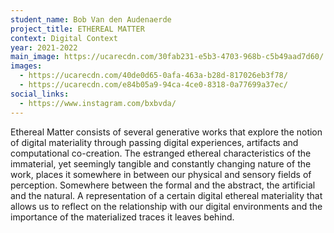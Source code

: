 ```yaml
---
student_name: Bob Van den Audenaerde
project_title: ETHEREAL MATTER
context: Digital Context
year: 2021-2022
main_image: https://ucarecdn.com/30fab231-e5b3-4703-968b-c5b49aad7d60/
images:
  - https://ucarecdn.com/40de0d65-0afa-463a-b28d-817026eb3f78/
  - https://ucarecdn.com/e84b05a9-94ca-4ce0-8318-0a77699a37ec/
social_links:
  - https://www.instagram.com/bxbvda/
---
```

Ethereal Matter consists of several generative works that explore the notion of digital materiality through passing digital experiences, artifacts and computational co-creation. The estranged ethereal characteristics of the immaterial, yet seemingly tangible and constantly changing nature of the work, places it somewhere in between our physical and sensory fields of perception. Somewhere between the formal and the abstract, the artificial and the natural. A representation of a certain digital ethereal materiality that allows us to reflect on the relationship with our digital environments and the importance of the materialized traces it leaves behind.